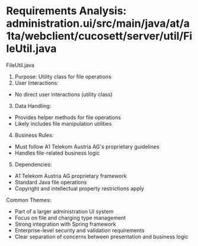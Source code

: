 # Requirements Analysis: administration.ui/src/main/java/at/a1ta/webclient/cucosett/server/util/FileUtil.java

FileUtil.java
1. Purpose: Utility class for file operations
2. User Interactions:
- No direct user interactions (utility class)
3. Data Handling:
- Provides helper methods for file operations
- Likely includes file manipulation utilities
4. Business Rules:
- Must follow A1 Telekom Austria AG's proprietary guidelines
- Handles file-related business logic
5. Dependencies:
- A1 Telekom Austria AG proprietary framework
- Standard Java file operations
- Copyright and intellectual property restrictions apply

Common Themes:
- Part of a larger administration UI system
- Focus on file and charging type management
- Strong integration with Spring framework
- Enterprise-level security and validation requirements
- Clear separation of concerns between presentation and business logic